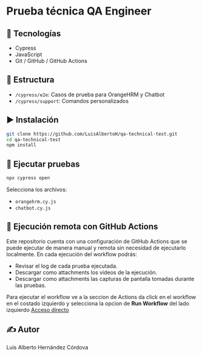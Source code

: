 # Prueba técnica QA Engineer

## 🔧 Tecnologías
- Cypress
- JavaScript
- Git / GitHub / GitHub Actions

## 📁 Estructura

- `/cypress/e2e`: Casos de prueba para OrangeHRM y Chatbot
- `/cypress/support`: Comandos personalizados

## ▶️ Instalación

```bash
git clone https://github.com/LuisAlbertoH/qa-technical-test.git
cd qa-technical-test
npm install
```

## 🚀 Ejecutar pruebas

```bash
npx cypress open
```

Selecciona los archivos:
- `orangehrm.cy.js`
- `chatbot.cy.js`

## 📡 Ejecución remota con GitHub Actions

Este repositorio cuenta con una configuración de GitHub Actions que se puede ejecutar de manera manual y remota sin necesidad de ejecutarlo localmente.
En cada ejecución del workflow podrás:
- Revisar el log de cada prueba ejecutada.
- Descargar como attachments los videos de la ejecución.
- Descargar como attachments las capturas de pantalla tomadas durante las pruebas.

Para ejecutar el workflow ve a la seccion de Actions da click en el workflow en el costado izquierdo y selecciona la opcion de **Run Workflow** del lado izquierdo [Acceso directo](https://github.com/LuisAlbertoH/qa-technical-test/actions/workflows/chatbot-test.yml)

## ✍️ Autor
Luis Alberto Hernández Córdova
